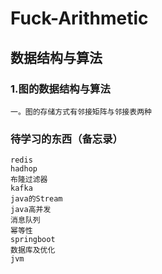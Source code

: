 # Fuck-Arithmetic

## 数据结构与算法

### 1.图的数据结构与算法
	一。图的存储方式有邻接矩阵与邻接表两种
	
### 待学习的东西（备忘录）
	redis
	hadhop
	布隆过滤器
	kafka
	java的Stream
	java高并发
	消息队列
	幂等性
	springboot
	数据库及优化
	jvm